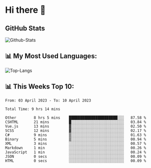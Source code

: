 # Hi there 👋

## GitHub Stats
![Github-Stats](https://github-readme-stats.vercel.app/api?username=ltorson&show_icons=true&theme=radical&count_private=true)

## 📊 My Most Used Languages:
![Top-Langs](https://github-readme-stats.vercel.app/api/top-langs/?username=LTorson&layout=compact&langs_count=10)

## 📊 This Weeks Top 10:
<!--START_SECTION:waka-->

```text
From: 03 April 2023 - To: 10 April 2023

Total Time: 9 hrs 14 mins

Other        8 hrs 5 mins    ██████████████████████░░░   87.58 %
CSHTML       21 mins         █░░░░░░░░░░░░░░░░░░░░░░░░   03.84 %
Vue.js       13 mins         ▓░░░░░░░░░░░░░░░░░░░░░░░░   02.50 %
SCSS         12 mins         ▓░░░░░░░░░░░░░░░░░░░░░░░░   02.17 %
C#           9 mins          ▒░░░░░░░░░░░░░░░░░░░░░░░░   01.63 %
Binary       5 mins          ▒░░░░░░░░░░░░░░░░░░░░░░░░   00.94 %
XML          3 mins          ░░░░░░░░░░░░░░░░░░░░░░░░░   00.57 %
Markdown     1 min           ░░░░░░░░░░░░░░░░░░░░░░░░░   00.26 %
JavaScript   1 min           ░░░░░░░░░░░░░░░░░░░░░░░░░   00.24 %
JSON         0 secs          ░░░░░░░░░░░░░░░░░░░░░░░░░   00.09 %
HTML         0 secs          ░░░░░░░░░░░░░░░░░░░░░░░░░   00.09 %
```

<!--END_SECTION:waka-->
